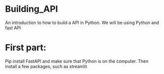 # Building_API
An introduction to how to build a API in Python. We will be using Python and fast API 

# First part:
Pip install FastAPI and make sure that Python is on the computer. Then install a few packages, such as streamlit
